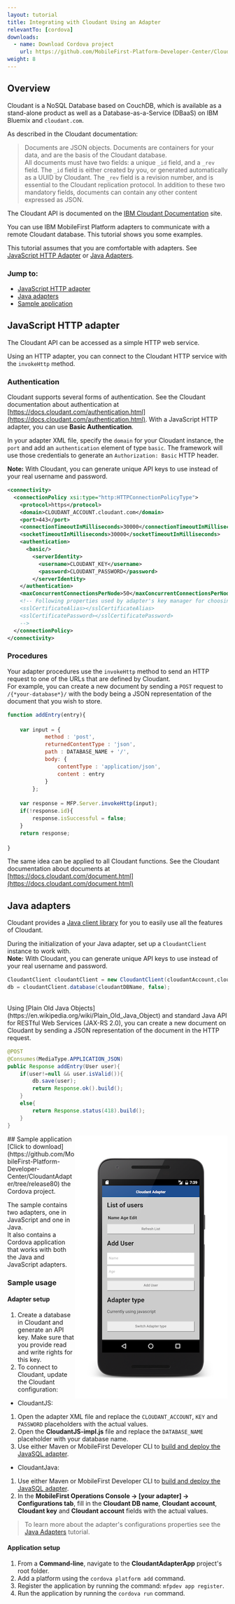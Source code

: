 ```yaml
---
layout: tutorial
title: Integrating with Cloudant Using an Adapter
relevantTo: [cordova]
downloads:
  - name: Download Cordova project
    url: https://github.com/MobileFirst-Platform-Developer-Center/CloudantAdapter/tree/release80
weight: 8
---
```

## Overview
Cloudant is a NoSQL Database based on CouchDB, which is available as a stand-alone product as well as a Database-as-a-Service (DBaaS) on IBM Bluemix and `cloudant.com`.

As described in the Cloudant documentation:
> Documents are JSON objects. Documents are containers for your data, and are the basis of the Cloudant database.  
All documents must have two fields: a unique `_id` field, and a `_rev` field. The `_id` field is either created by you, or generated automatically as a UUID by Cloudant. The `_rev` field is a revision number, and is essential to the Cloudant replication protocol. In addition to these two mandatory fields, documents can contain any other content expressed as JSON.

The Cloudant API is documented on the [IBM Cloudant Documentation](https://docs.cloudant.com/index.html) site.

You can use IBM MobileFirst Platform adapters to communicate with a remote Cloudant database. This tutorial shows you some examples.

This tutorial assumes that you are comfortable with adapters. See [JavaScript HTTP Adapter](../javascript-adapters/js-http-adapter) or [Java Adapters](../java-adapters).

### Jump to:
* [JavaScript HTTP adapter](#javascript-http-adapter)
* [Java adapters](#java-adapters)
* [Sample application](#sample-application)


## JavaScript HTTP adapter
The Cloudant API can be accessed as a simple HTTP web service.

Using an HTTP adapter, you can connect to the Cloudant HTTP service with the `invokeHttp` method.

### Authentication
Cloudant supports several forms of authentication. See the Cloudant documentation about authentication at [https://docs.cloudant.com/authentication.html](https://docs.cloudant.com/authentication.html). With a JavaScript HTTP adapter, you can use **Basic Authentication**.

In your adapter XML file, specify the `domain` for your Cloudant instance, the `port` and add an `authentication` element of type `basic`. The framework will use those credentials to generate an `Authorization: Basic` HTTP header.

**Note:** With Cloudant, you can generate unique API keys to use instead of your real username and password.

```xml
<connectivity>
  <connectionPolicy xsi:type="http:HTTPConnectionPolicyType">
    <protocol>https</protocol>
    <domain>CLOUDANT_ACCOUNT.cloudant.com</domain>
    <port>443</port>
    <connectionTimeoutInMilliseconds>30000</connectionTimeoutInMilliseconds>
    <socketTimeoutInMilliseconds>30000</socketTimeoutInMilliseconds>
    <authentication>
      <basic/>
        <serverIdentity>
          <username>CLOUDANT_KEY</username>
          <password>CLOUDANT_PASSWORD</password>
        </serverIdentity>
    </authentication>
    <maxConcurrentConnectionsPerNode>50</maxConcurrentConnectionsPerNode>
    <!-- Following properties used by adapter's key manager for choosing specific certificate from key store
    <sslCertificateAlias></sslCertificateAlias>
    <sslCertificatePassword></sslCertificatePassword>
    -->
  </connectionPolicy>
</connectivity>
```

### Procedures
Your adapter procedures use the `invokeHttp` method to send an HTTP request to one of the URLs that are defined by Cloudant.  
For example, you can create a new document by sending a `POST` request to `/{*your-database*}/` with the body being a JSON representation of the document that you wish to store.

```js
function addEntry(entry){

    var input = {
            method : 'post',
            returnedContentType : 'json',
            path : DATABASE_NAME + '/',
            body: {
                contentType : 'application/json',        
                content : entry
            }
        };

    var response = MFP.Server.invokeHttp(input);
    if(!response.id){
        response.isSuccessful = false;
    }
    return response;

}
```

The same idea can be applied to all Cloudant functions. See the Cloudant documentation about documents at [https://docs.cloudant.com/document.html](https://docs.cloudant.com/document.html)

## Java adapters
Cloudant provides a [Java client library](https://github.com/cloudant/java-cloudant) for you to easily use all the features of Cloudant.

During the initialization of your Java adapter, set up a `CloudantClient` instance to work with.  
**Note:** With Cloudant, you can generate unique API keys to use instead of your real username and password.

```java
CloudantClient cloudantClient = new CloudantClient(cloudantAccount,cloudantKey,cloudantPassword);
db = cloudantClient.database(cloudantDBName, false);
```
<br/>
Using [Plain Old Java Objects](https://en.wikipedia.org/wiki/Plain_Old_Java_Object) and standard Java API for RESTful Web Services (JAX-RS 2.0), you can create a new document on Cloudant by sending a JSON representation of the document in the HTTP request.

```java
@POST
@Consumes(MediaType.APPLICATION_JSON)
public Response addEntry(User user){
    if(user!=null && user.isValid()){
        db.save(user);
        return Response.ok().build();
    }
    else{
        return Response.status(418).build();
    }
}
```

<img alt="Image of the sample application" src="cloudant-app.png" style="float:right"/>
## Sample application
[Click to download](https://github.com/MobileFirst-Platform-Developer-Center/CloudantAdapter/tree/release80) the Cordova project.

The sample contains two adapters, one in JavaScript and one in Java.  
It also contains a Cordova application that works with both the Java and JavaScript adapters.

### Sample usage
#### Adapter setup
1. Create a database in Cloudant and generate an API key. Make sure that you provide read and write rights for this key.
2. To connect to Cloudant, update the Cloudant configuration:

 * CloudantJS:
  1. Open the adapter XML file and replace the `CLOUDANT_ACCOUNT`, `KEY` and `PASSWORD` placeholders with the actual values.
  2. Open the **CloudantJS-impl.js** file and replace the `DATABASE_NAME` placeholder with your database name.
  3. Use either Maven or MobileFirst Developer CLI to [build and deploy the JavaSQL adapter](../../../creating-adapters/).

 * CloudantJava:
  1. Use either Maven or MobileFirst Developer CLI to [build and deploy the JavaSQL adapter](../../../creating-adapters/).
  2. In the **MobileFirst Operations Console → [your adapter] → Configurations tab**, fill in the **Cloudant DB name**, **Cloudant account**, **Cloudant key** and **Cloudant account** fields with the actual values.

  > To learn more about the adapter's configurations properties see the [Java Adapters](../java-adapters) tutorial.

#### Application setup
1. From a **Command-line**, navigate to the **CloudantAdapterApp** project's root folder.
2. Add a platform using the `cordova platform add` command.
3. Register the application by running the command: `mfpdev app register`.
4. Run the application by running the `cordova run` command.
